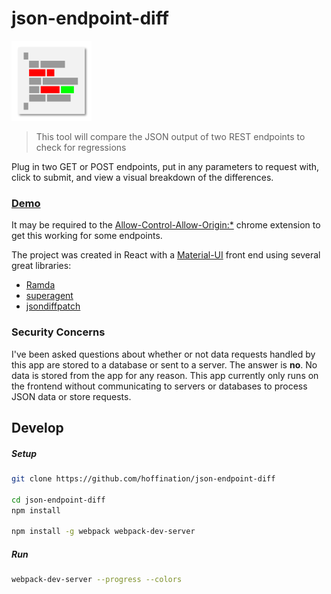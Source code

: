 # json-endpoint-diff

![json-endpoint-diff icon](images/icon-128x128.png)

> This tool will compare the JSON output of two REST endpoints to check for regressions

Plug in two GET or POST endpoints, put in any parameters to request with, click to submit, and view a visual breakdown of the differences.

### [Demo](http://s3-us-west-2.amazonaws.com/jsondiff/index.html)

It may be required to the [Allow-Control-Allow-Origin:*](https://chrome.google.com/webstore/detail/allow-control-allow-origi/nlfbmbojpeacfghkpbjhddihlkkiljbi/related) chrome extension to get this working for some endpoints.

The project was created in React with a [Material-UI](http://www.material-ui.com/#/) front end using several great libraries:
- [Ramda](http://ramdajs.com/)
- [superagent](https://github.com/visionmedia/superagent)
- [jsondiffpatch](https://github.com/benjamine/jsondiffpatch)

### Security Concerns
I've been asked questions about whether or not data requests handled by this app are stored to a database or sent to a server. The answer is __no__. No data is stored from the app for any reason. This app currently only runs on the frontend without communicating to servers or databases to process JSON data or store requests.


## Develop

##### Setup
```bash
git clone https://github.com/hoffination/json-endpoint-diff

cd json-endpoint-diff
npm install

npm install -g webpack webpack-dev-server
```

##### Run
```bash
webpack-dev-server --progress --colors
```
